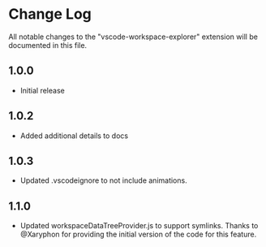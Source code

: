 # Change Log
All notable changes to the "vscode-workspace-explorer" extension will be documented in this file.

## 1.0.0
* Initial release

## 1.0.2
* Added additional details to docs

## 1.0.3
* Updated .vscodeignore to not include animations.

## 1.1.0
* Updated workspaceDataTreeProvider.js to support symlinks. Thanks to
@Xaryphon for providing the initial version of the code for this feature.
